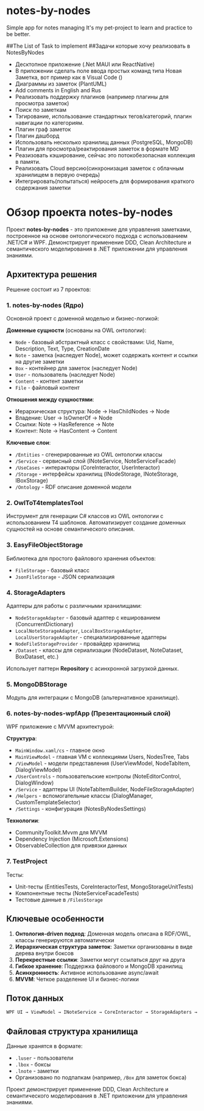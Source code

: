 # notes-by-nodes
Simple app  for notes managing
It's my pet-project to learn and practice to be better. 

##The List of Task to implement
##Задачи которые хочу реализовать в NotesByNodes
- Десктопное приложение (.Net MAUI или ReactNative)
- В приложении сделать поле ввода простых команд типа Новая Заметка, вот пример как в Visual Code ()
- Диаграммы из заметок (PlantUML)
- Add comments in English and Rus
- Реализовать поддержку плагинов (например плагины для просмотра заметок) 
- Поиск по заметкам
- Тэгирование, использование стандартных тегов/категорий, плагин навигации по категориям.
- Плагин граф заметок
- Плагин дашборд
- Использовать несколько хранилищ данных (PostgreSQL, MongoDB)
- Плагин для просмотра/реактирования заметок в форматe MD
- Реазизовать кэширование, сейчас это потокобезопасная коллекция в памяти. 
- Реализовать Cloud версию(синхронизация заметок с облачным хранилищем в первую очередь)
- Интегрировать(попытаться) нейросеть для формирования краткого содержания заметки



# Обзор проекта notes-by-nodes

Проект __notes-by-nodes__ - это приложение для управления заметками, построенное на основе онтологического подхода с использованием .NET/C# и WPF.
Демонстрирует применение DDD, Clean Architecture и семантического моделирования в .NET приложении для управления знаниями.

## Архитектура решения

Решение состоит из 7 проектов:

### 1. __notes-by-nodes__ (Ядро)

Основной проект с доменной моделью и бизнес-логикой:

__Доменные сущности__ (основаны на OWL онтологии):

- `Node` - базовый абстрактный класс с свойствами: Uid, Name, Description, Text, Type, CreationDate
- `Note` - заметка (наследует Node), может содержать контент и ссылки на другие заметки
- `Box` - контейнер для заметок (наследует Node)
- `User` - пользователь (наследует Node)
- `Content` - контент заметки
- `File` - файловый контент

__Отношения между сущностями__:

- Иерархическая структура: Node → HasChildNodes → Node
- Владение: User → IsOwnerOf → Node
- Ссылки: Note → HasReference → Note
- Контент: Note → HasContent → Content

__Ключевые слои__:

- `/Entities` - сгенерированные из OWL онтологии классы
- `/Service` - сервисный слой (INoteService, NoteServiceFacade)
- `/UseCases` - интеракторы (CoreInteractor, UserInteractor)
- `/Storage` - интерфейсы хранилищ (INodeStorage, INoteStorage, IBoxStorage)
- `/Ontology` - RDF описание доменной модели

### 2. __OwlToT4templatesTool__

Инструмент для генерации C# классов из OWL онтологии с использованием T4 шаблонов. Автоматизирует создание доменных сущностей на основе семантического описания.

### 3. __EasyFileObjectStorage__

Библиотека для простого файлового хранения объектов:

- `FileStorage` - базовый класс
- `JsonFileStorage` - JSON сериализация

### 4. __StorageAdapters__

Адаптеры для работы с различными хранилищами:

- `NodeStorageAdapter` - базовый адаптер с кешированием (ConcurrentDictionary)
- `LocalNoteStorageAdapter`, `LocalBoxStorageAdapter`, `LocalUserStorageAdapter` - специализированные адаптеры
- `NodeFileStorageProvider` - провайдер хранилищ
- `/Dataset` - классы для сериализации (NodeDataset, NoteDataset, BoxDataset, etc.)

Использует паттерн __Repository__ с асинхронной загрузкой данных.

### 5. __MongoDBStorage__

Модуль для интеграции с MongoDB (альтернативное хранилище).

### 6. __notes-by-nodes-wpfApp__ (Презентационный слой)

WPF приложение с MVVM архитектурой:

__Структура__:

- `MainWindow.xaml/cs` - главное окно
- `MainViewModel` - главная VM с коллекциями Users, NodesTree, Tabs
- `/ViewModel` - модели представления (UserViewModel, NodeTabItem, DialogViewModel)
- `/UserControls` - пользовательские контролы (NoteEditorControl, DialogWindow)
- `/Service` - адаптеры UI (NoteTabItemBuilder, NodeFileStorageAdapter)
- `/Helpers` - вспомогательные классы (DialogManager, CustomTemplateSelector)
- `/Settings` - конфигурация (NotesByNodesSettings)

__Технологии__:

- CommunityToolkit.Mvvm для MVVM
- Dependency Injection (Microsoft.Extensions)
- ObservableCollection для привязки данных

### 7. __TestProject__

Тесты:

- Unit-тесты (EntitiesTests, CoreInteractorTest, MongoStorageUnitTests)
- Компонентные тесты (NoteServiceFacadeTests)
- Тестовые данные в `/FilesStorage`

## Ключевые особенности

1. __Онтология-driven подход__: Доменная модель описана в RDF/OWL, классы генерируются автоматически
2. __Иерархическая структура заметок__: Заметки организованы в виде дерева внутри боксов
3. __Перекрестные ссылки__: Заметки могут ссылаться друг на друга
4. __Гибкое хранение__: Поддержка файлового и MongoDB хранилищ
5. __Асинхронность__: Активное использование async/await
6. __MVVM__: Четкое разделение UI и бизнес-логики

## Поток данных

```javascript
WPF UI → ViewModel → INoteService → CoreInteractor → StorageAdapters → FileStorage/MongoDB
```

## Файловая структура хранилища

Данные хранятся в формате:

- `.luser` - пользователи
- `.lbox` - боксы
- `.lnote` - заметки
- Организовано по подпапкам (например, `/Box` для заметок бокса)

Проект демонстрирует применение DDD, Clean Architecture и семантического моделирования в .NET приложении для управления знаниями.

